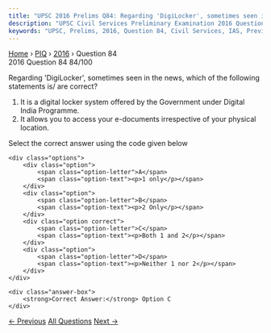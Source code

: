 ```yaml
---
title: "UPSC 2016 Prelims Q84: Regarding 'DigiLocker', sometimes seen in the news, which of..."
description: "UPSC Civil Services Preliminary Examination 2016 Question 84 with options and answer"
keywords: "UPSC, Prelims, 2016, Question 84, Civil Services, IAS, Previous Year Questions"
---
```


<nav class="breadcrumb">
    <a href="../../">Home</a>
    <span>›</span>
    <a href="../">PIQ</a>
    <span>›</span>
    <a href="./">2016</a>
    <span>›</span>
    <span>Question 84</span>
</nav>

<div class="question-header">
    <div class="question-meta">
        <span class="year-badge">2016</span>
        <span class="question-number">Question 84</span>
        <span class="progress">84/100</span>
    </div>
    <div class="progress-bar">
        <div class="progress-fill" style="width: 84.0%"></div>
    </div>
</div>

<div class="question-content">
    <div class="question-text">
        <p>Regarding 'DigiLocker', sometimes seen in the news, which of the following<br />
statements is/ are correct?</p>
<ol>
<li>It is a digital locker system offered by the Government under Digital India Programme.</li>
<li>It allows you to access your e-documents irrespective of your physical location.</li>
</ol>
<p>Select the correct answer using the code given below</p>
    </div>
    
    <div class="options">
        <div class="option">
            <span class="option-letter">A</span>
            <span class="option-text"><p>1 only</p></span>
        </div>
        <div class="option">
            <span class="option-letter">B</span>
            <span class="option-text"><p>2 Only</p></span>
        </div>
        <div class="option correct">
            <span class="option-letter">C</span>
            <span class="option-text"><p>Both 1 and 2</p></span>
        </div>
        <div class="option">
            <span class="option-letter">D</span>
            <span class="option-text"><p>Neither 1 nor 2</p></span>
        </div>
    </div>

    <div class="answer-box">
        <strong>Correct Answer:</strong> Option C
    </div>
</div>

<div class="question-nav">
    <a href="../q083-which-of-the-following-isare-the-advantage-advanta/" class="nav-btn prev">← Previous</a>
    <a href="../" class="nav-btn center">All Questions</a>
    <a href="../q085-recently-linking-of-which-of-the-following-rivers/" class="nav-btn next">Next →</a>
</div>
